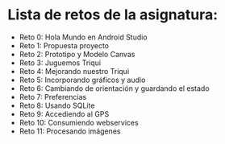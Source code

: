 # Lista de retos de la asignatura:

* Reto 0: Hola Mundo en Android Studio
* Reto 1: Propuesta proyecto
* Reto 2: Prototipo y Modelo Canvas
* Reto 3: Juguemos Triqui
* Reto 4: Mejorando nuestro Triqui
* Reto 5: Incorporando gráficos y audio
* Reto 6: Cambiando de orientación y guardando el estado
* Reto 7: Preferencias
* Reto 8: Usando SQLite
* Reto 9: Accediendo al GPS
* Reto 10: Consumiendo webservices
* Reto 11: Procesando imágenes
